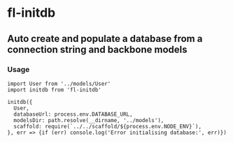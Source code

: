 # fl-initdb

## Auto create and populate a database from a connection string and backbone models

### Usage

```
import User from '../models/User'
import initdb from 'fl-initdb'

initdb({
  User,
  databaseUrl: process.env.DATABASE_URL,
  modelsDir: path.resolve(__dirname, '../models'),
  scaffold: require(`../../scaffold/${process.env.NODE_ENV}`),
}, err => {if (err) console.log('Error initialising database:', err)})
```
